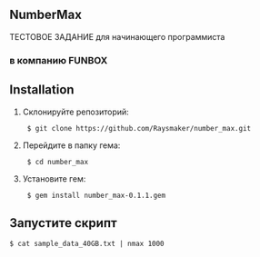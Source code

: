 ## NumberMax

ТЕСТОВОЕ ЗАДАНИЕ для начинающего программиста

### в компанию FUNBOX

## Installation

1. Склонируйте репозиторий:

    ```
     $ git clone https://github.com/Raysmaker/number_max.git

    ```

2. Перейдите в папку гема:

   ``` 
    $ cd number_max

   ```

3. Установите гем:

    ```
     $ gem install number_max-0.1.1.gem
 
    ```

## Запустите скрипт

    $ cat sample_data_40GB.txt | nmax 1000

